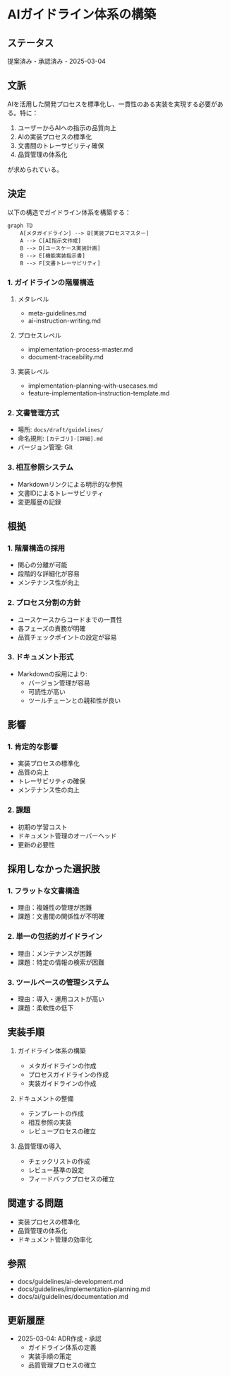 # AIガイドライン体系の構築

## ステータス

提案済み・承認済み - 2025-03-04

## 文脈

AIを活用した開発プロセスを標準化し、一貫性のある実装を実現する必要がある。特に：

1. ユーザーからAIへの指示の品質向上
2. AIの実装プロセスの標準化
3. 文書間のトレーサビリティ確保
4. 品質管理の体系化

が求められている。

## 決定

以下の構造でガイドライン体系を構築する：

```mermaid
graph TD
    A[メタガイドライン] --> B[実装プロセスマスター]
    A --> C[AI指示文作成]
    B --> D[ユースケース実装計画]
    B --> E[機能実装指示書]
    B --> F[文書トレーサビリティ]
```

### 1. ガイドラインの階層構造

1. メタレベル
   - meta-guidelines.md
   - ai-instruction-writing.md

2. プロセスレベル
   - implementation-process-master.md
   - document-traceability.md

3. 実装レベル
   - implementation-planning-with-usecases.md
   - feature-implementation-instruction-template.md

### 2. 文書管理方式

- 場所: `docs/draft/guidelines/`
- 命名規則: `[カテゴリ]-[詳細].md`
- バージョン管理: Git

### 3. 相互参照システム

- Markdownリンクによる明示的な参照
- 文書IDによるトレーサビリティ
- 変更履歴の記録

## 根拠

### 1. 階層構造の採用
- 関心の分離が可能
- 段階的な詳細化が容易
- メンテナンス性が向上

### 2. プロセス分割の方針
- ユースケースからコードまでの一貫性
- 各フェーズの責務が明確
- 品質チェックポイントの設定が容易

### 3. ドキュメント形式
- Markdownの採用により:
  - バージョン管理が容易
  - 可読性が高い
  - ツールチェーンとの親和性が良い

## 影響

### 1. 肯定的な影響
- 実装プロセスの標準化
- 品質の向上
- トレーサビリティの確保
- メンテナンス性の向上

### 2. 課題
- 初期の学習コスト
- ドキュメント管理のオーバーヘッド
- 更新の必要性

## 採用しなかった選択肢

### 1. フラットな文書構造
- 理由：複雑性の管理が困難
- 課題：文書間の関係性が不明確

### 2. 単一の包括的ガイドライン
- 理由：メンテナンスが困難
- 課題：特定の情報の検索が困難

### 3. ツールベースの管理システム
- 理由：導入・運用コストが高い
- 課題：柔軟性の低下

## 実装手順

1. ガイドライン体系の構築
   - メタガイドラインの作成
   - プロセスガイドラインの作成
   - 実装ガイドラインの作成

2. ドキュメントの整備
   - テンプレートの作成
   - 相互参照の実装
   - レビュープロセスの確立

3. 品質管理の導入
   - チェックリストの作成
   - レビュー基準の設定
   - フィードバックプロセスの確立

## 関連する問題

- 実装プロセスの標準化
- 品質管理の体系化
- ドキュメント管理の効率化

## 参照

- docs/guidelines/ai-development.md
- docs/guidelines/implementation-planning.md
- docs/ai/guidelines/documentation.md

## 更新履歴

- 2025-03-04: ADR作成・承認
  - ガイドライン体系の定義
  - 実装手順の策定
  - 品質管理プロセスの確立